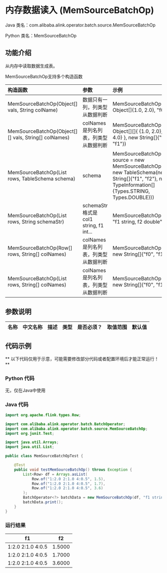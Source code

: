 # 内存数据读入 (MemSourceBatchOp)
Java 类名：com.alibaba.alink.operator.batch.source.MemSourceBatchOp

Python 类名：MemSourceBatchOp


## 功能介绍
从内存中读取数据生成表。

MemSourceBatchOp支持多个构造函数

|构造函数|参数| 示例 |
|:------|:----|:----|
|MemSourceBatchOp(Object[] vals, String colName)|数据只有一列，列类型从数据判断| MemSourceBatchOp(new Object[]{1.0, 2.0}, "f0")
|MemSourceBatchOp(Object[][] vals, String[] colNames)|colNames是列名列表，列类型从数据判断|MemSourceBatchOp(new Object[][]{ {1.0, 2.0}, {3.0, 4.0} }, new String[]{"f0", "f1"})
|MemSourceBatchOp(List <Row> rows, TableSchema schema)|schema|MemSourceBatchOp source = new MemSourceBatchOp(df, new TableSchema(new String[]{"f1", "f2"}, new TypeInformation[]{Types.STRING, Types.DOUBLE}))
|MemSourceBatchOp(List <Row> rows, String schemaStr)|schemaStr格式是col1 string, f1 int...|MemSourceBatchOp(df, "f1 string, f2  double")
|MemSourceBatchOp(Row[] rows, String[] colNames)|colNames是列名列表，列类型从数据判断|MemSourceBatchOp(rows, new String[]{"f0", "f1"})
|MemSourceBatchOp(List <Row> rows, String[] colNames)|colNames是列名列表，列类型从数据判断|MemSourceBatchOp(rows, new String[]{"f0", "f1"})

## 参数说明

| 名称 | 中文名称 | 描述 | 类型 | 是否必须？ | 取值范围 | 默认值 |
| --- | --- | --- | --- | --- | --- | --- |




## 代码示例

** 以下代码仅用于示意，可能需要修改部分代码或者配置环境后才能正常运行！**

### Python 代码
无，仅在Java中使用

### Java 代码
```java
import org.apache.flink.types.Row;

import com.alibaba.alink.operator.batch.BatchOperator;
import com.alibaba.alink.operator.batch.source.MemSourceBatchOp;
import org.junit.Test;

import java.util.Arrays;
import java.util.List;

public class MemSourceBatchOpTest {

	@Test
	public void testMemSourceBatchOp() throws Exception {
		List<Row> df = Arrays.asList(
			Row.of("1:2.0 2:1.0 4:0.5", 1.5),
			Row.of("1:2.0 2:1.0 4:0.5", 1.7),
			Row.of("1:2.0 2:1.0 4:0.5", 3.6)
		);
		BatchOperator<?> batchData = new MemSourceBatchOp(df, "f1 string, f2  double");
		batchData.print();
	}
}

```

### 运行结果

f1|f2
---|---
1:2.0 2:1.0 4:0.5|1.5000
1:2.0 2:1.0 4:0.5|1.7000
1:2.0 2:1.0 4:0.5|3.6000



